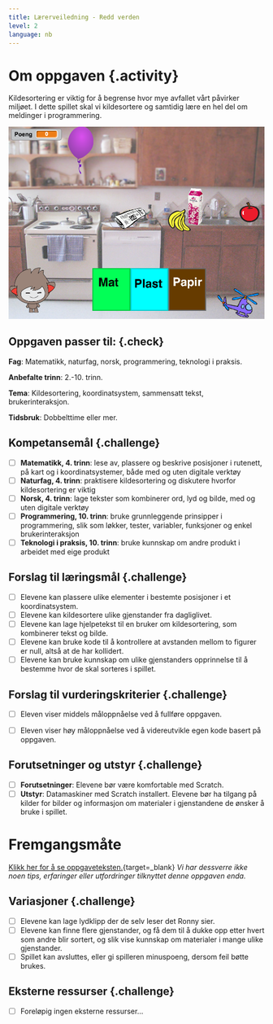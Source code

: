 ```yaml
---
title: Lærerveiledning - Redd verden
level: 2
language: nb
---
```


# Om oppgaven {.activity}
Kildesortering er viktig for å begrense hvor mye avfallet vårt påvirker miljøet. I dette spillet skal vi kildesortere og samtidig lære en hel del om meldinger i programmering.

![](reddverden.png)

## Oppgaven passer til: {.check}
__Fag__: Matematikk, naturfag, norsk, programmering, teknologi i praksis.

__Anbefalte trinn__: 2.-10. trinn.

__Tema__: Kildesortering, koordinatsystem, sammensatt tekst, brukerinteraksjon.

__Tidsbruk__: Dobbelttime eller mer.


## Kompetansemål {.challenge}
- [ ] __Matematikk, 4. trinn__: lese av, plassere og beskrive posisjoner i rutenett, på kart og i koordinatsystemer, både med og uten digitale verktøy
- [ ] __Naturfag, 4. trinn__: praktisere kildesortering og diskutere hvorfor kildesortering er viktig
- [ ] __Norsk, 4. trinn__: lage tekster som kombinerer ord, lyd og bilde, med og uten digitale verktøy
- [ ] __Programmering, 10. trinn__: bruke grunnleggende prinsipper i programmering, slik som løkker, tester, variabler, funksjoner og enkel brukerinteraksjon
- [ ] __Teknologi i praksis, 10. trinn__: bruke kunnskap om andre produkt i arbeidet med eige produkt

## Forslag til læringsmål {.challenge}
- [ ] Elevene kan plassere ulike elementer i bestemte posisjoner i et koordinatsystem.
- [ ] Elevene kan kildesortere ulike gjenstander fra dagliglivet.
- [ ] Elevene kan lage hjelpetekst til en bruker om kildesortering, som kombinerer tekst og bilde.
- [ ] Elevene kan bruke kode til å kontrollere at avstanden mellom to figurer er null, altså at de har kollidert.
- [ ] Elevene kan bruke kunnskap om ulike gjenstanders opprinnelse til å bestemme hvor de skal sorteres i spillet.

## Forslag til vurderingskriterier {.challenge}

- [ ] Eleven viser middels måloppnåelse ved å fullføre oppgaven.
- [ ] Eleven viser høy måloppnåelse ved å videreutvikle egen kode basert på oppgaven.


## Forutsetninger og utstyr {.challenge}
- [ ] __Forutsetninger__: Elevene bør være komfortable med Scratch.
- [ ] __Utstyr__: Datamaskiner med Scratch installert. Elevene bør ha tilgang på kilder for bilder og informasjon om materialer i gjenstandene de ønsker å bruke i spillet.

# Fremgangsmåte
[Klikk her for å se oppgaveteksten.](../reddverden/reddverden.html){target=_blank}
_Vi har dessverre ikke noen tips, erfaringer eller utfordringer tilknyttet denne oppgaven enda._

## Variasjoner {.challenge}
- [ ] Elevene kan lage lydklipp der de selv leser det Ronny sier.
- [ ] Elevene kan finne flere gjenstander, og få dem til å dukke opp etter hvert som andre blir sortert, og slik vise kunnskap om materialer i mange ulike gjenstander.
- [ ] Spillet kan avsluttes, eller gi spilleren minuspoeng, dersom feil bøtte brukes.

## Eksterne ressurser {.challenge}
- [ ] Foreløpig ingen eksterne ressurser...

